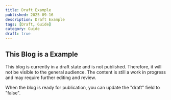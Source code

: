 ```yaml
---
title: Draft Example
published: 2025-09-16
description: Draft Example
tags: [Draft, Guide]
category: Guide
draft: true
---
```


## This Blog is a Example

This blog is currently in a draft state and is not published. Therefore, it will not be visible to the general audience. The content is still a work in progress and may require further editing and review.

When the blog is ready for publication, you can update the "draft" field to "false".